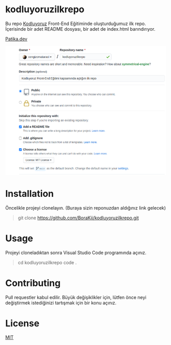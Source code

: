 # kodluyoruzilkrepo
Bu repo [Kodluyoruz](https://www.kodluyoruz.org) Front-End Eğitiminde oluşturduğumuz ilk repo. İçerisinde bir adet README dosyası, bir adet de index.html barındırıyor.

[Patika.dev](www.patika.dev)

![images](https://raw.githubusercontent.com/Kodluyoruz/taskforce/main/git/odev1/figures/github.png)

# Installation
Öncelikle projeyi clonelayın. (Buraya sizin reponuzdan aldığınız link gelecek)

> git clone https://github.com/BoraKii/kodluyoruzilkrepo.git

# Usage
Projeyi cloneladıktan sonra Visual Studio Code programında açınız.

> cd kodluyoruzilkrepo code .

# Contributing

Pull requestler kabul edilir. Büyük değişiklikler için, lütfen önce neyi değiştirmek istediğinizi tartışmak için bir konu açınız.

# License

[MIT](https://github.com/BoraKii/kodluyoruzilkrepo/blob/main/LICENSE)